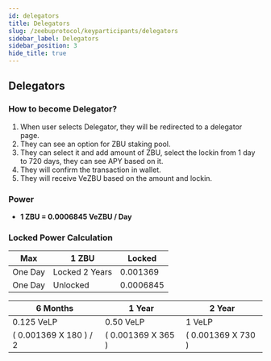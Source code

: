 ```yaml
---
id: delegators
title: Delegators
slug: /zeebuprotocol/keyparticipants/delegators
sidebar_label: Delegators
sidebar_position: 3
hide_title: true
---
```

<h2> Delegators </h2>

### How to become Delegator?

1. When user selects Delegator, they will be redirected to a delegator page.
2. They can see an option for ZBU staking pool.
3. They can select it and add amount of ZBU, select the lockin from 1 day to 720 days, they can see APY based on it.
4. They will confirm the transaction in wallet.
5. They will receive VeZBU based on the amount and lockin.

### Power
- **1 ZBU = 0.0006845 VeZBU / Day**  

### Locked Power Calculation

| Max           |   1 ZBU            |  Locked        |
|---------------|--------------------|----------------|
| One Day       | Locked 2 Years     | 0.001369       |
| One Day       | Unlocked           | 0.0006845      |

| 6 Months                 |   1 Year                 |  2 Year                |
|--------------------------|--------------------------|------------------------|
| 0.125 VeLP               | 0.50 VeLP                | 1 VeLP                 |
| ( 0.001369 X 180 ) / 2   | ( 0.001369 X 365 )       | ( 0.001369 X 730 )     |